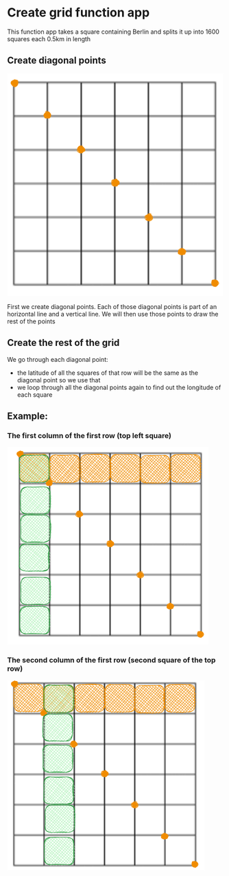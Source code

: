# Create grid function app

This function app takes a square containing Berlin and splits it up into 1600 squares each 0.5km in length

## Create diagonal points

![Alt text](image.png)

First we create diagonal points. Each of those diagonal points is part of an horizontal line and a vertical line. We will then use those points to draw the rest of the points

## Create the rest of the grid

We go through each diagonal point:
- the latitude of all the squares of that row will be the same as the diagonal point so we use that 
- we loop through all the diagonal points again to find out the longitude of each square

## Example:
### The first column of the first row (top left square)
![The first iteration of the first iteration](image-1.png)
### The second column of the first row (second square of the top row)
![Alt text](image-2.png)